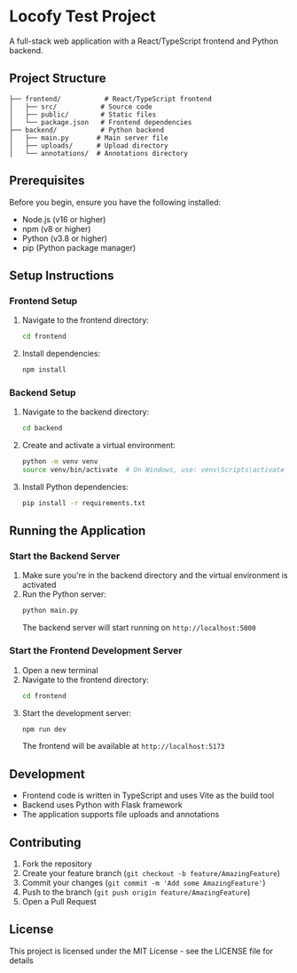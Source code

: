 # Locofy Test Project

A full-stack web application with a React/TypeScript frontend and Python backend.

## Project Structure

```
├── frontend/           # React/TypeScript frontend
│   ├── src/           # Source code
│   ├── public/        # Static files
│   └── package.json   # Frontend dependencies
├── backend/           # Python backend
│   ├── main.py       # Main server file
│   ├── uploads/      # Upload directory
│   └── annotations/  # Annotations directory
```

## Prerequisites

Before you begin, ensure you have the following installed:
- Node.js (v16 or higher)
- npm (v8 or higher)
- Python (v3.8 or higher)
- pip (Python package manager)

## Setup Instructions

### Frontend Setup

1. Navigate to the frontend directory:
   ```bash
   cd frontend
   ```

2. Install dependencies:
   ```bash
   npm install
   ```

### Backend Setup

1. Navigate to the backend directory:
   ```bash
   cd backend
   ```

2. Create and activate a virtual environment:
   ```bash
   python -m venv venv
   source venv/bin/activate  # On Windows, use: venv\Scripts\activate
   ```

3. Install Python dependencies:
   ```bash
   pip install -r requirements.txt
   ```

## Running the Application

### Start the Backend Server

1. Make sure you're in the backend directory and the virtual environment is activated
2. Run the Python server:
   ```bash
   python main.py
   ```
   The backend server will start running on `http://localhost:5000`

### Start the Frontend Development Server

1. Open a new terminal
2. Navigate to the frontend directory:
   ```bash
   cd frontend
   ```
3. Start the development server:
   ```bash
   npm run dev
   ```
   The frontend will be available at `http://localhost:5173`

## Development

- Frontend code is written in TypeScript and uses Vite as the build tool
- Backend uses Python with Flask framework
- The application supports file uploads and annotations

## Contributing

1. Fork the repository
2. Create your feature branch (`git checkout -b feature/AmazingFeature`)
3. Commit your changes (`git commit -m 'Add some AmazingFeature'`)
4. Push to the branch (`git push origin feature/AmazingFeature`)
5. Open a Pull Request

## License

This project is licensed under the MIT License - see the LICENSE file for details 